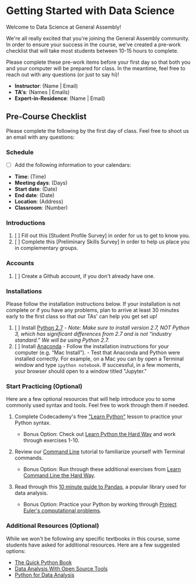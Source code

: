 # Getting Started with Data Science

Welcome to Data Science at General Assembly!

We're all really excited that you're joining the General Assembly community. In order to ensure your success in the course, we’ve created a pre-work checklist that will take most students between 10-15 hours to complete. 

Please complete these pre-work items before your first day so that both you and your computer will be prepared for class. In the meantime, feel free to reach out with any questions (or just to say hi)!
* __Instructor__: (Name | Email)
* __TA's__: (Names | Emails)
* __Expert-in-Residence__: (Name | Email)

## Pre-Course Checklist
Please complete the following by the first day of class. Feel free to shoot us an email with any questions:

### Schedule
- [ ] Add the following information to your calendars:
* **Time**: (Time)
* **Meeting days**: (Days)
* **Start date**: (Date)
* **End date**: (Date)
* **Location**: (Address)
* **Classroom**: (Number)

### Introductions
1. [ ] Fill out this [Student Profile Survey] in order for us to get to know you.
2. [ ] Complete this [Preliminary Skills Survey] in order to help us place you in complementary groups.

### Accounts
1. [ ] Create a Github account, if you don't already have one.

### Installations
Please follow the installation instructions below. If your installation is not complete or if you have any problems, plan to arrive at least 30 minutes early to the first class so that our TAs' can help you get set up!

1. [ ] Install [Python 2.7](https://www.python.org/downloads/)
        - *Note: Make sure to install version 2.7, NOT Python 3, which has significant differences from 2.7 and is not “industry standard.” We will be using Python 2.7.*
2. [ ] Install [Anaconda](https://www.continuum.io/downloads)
        - Follow the installation instructions for your computer (e.g. “Mac Install”). 
        - Test that Anaconda and Python were installed correctly. For example, on a Mac you can by open a Terminal window and type `ipython notebook`. If successful, in a few moments, your browser should open to a window titled "Jupyter."

### Start Practicing (Optional)
Here are a few optional resources that will help introduce you to some commonly used syntax and tools. Feel free to work through them if needed.

1. Complete Codecademy's free ["Learn Python"](https://www.codecademy.com/learn/python) lesson to practice your Python syntax.
    - Bonus Option: Check out [Learn Python the Hard  Way](http://learnpythonthehardway.org/book/) and work through exercises 1-10.

2. Review our [Command Line](http://generalassembly.github.io/prework/cl/#/) tutorial to familiarize yourself with Terminal commands.
    - Bonus Option: Run through these additional exercises from [Learn Command Line the Hard Way](http://cli.learncodethehardway.org/book/).

3. Read through this [10 minute guide to Pandas](http://pandas.pydata.org/pandas-docs/stable/10min.html), a popular library used for data analysis.
    - Bonus Option: Practice your Python by working through [Project Euler's computational problems](https://projecteuler.net).

### Additional Resources (Optional)
While we won't be following any specific textbooks in this course, some students have asked for additional resources. Here are a few suggested options:

  * [The Quick Python Book](http://www.amazon.com/Quick-Python-Book-Second-Edition/dp/193518220X)
  * [Data Analysis With Open Source Tools](http://www.amazon.com/Data-Analysis-Open-Source-Tools/dp/0596802358)
  * [Python for Data Analysis](http://www.amazon.com/Python-Data-Analysis-Wrangling-IPython/dp/1449319793)
